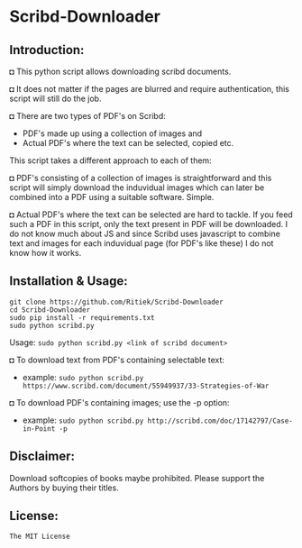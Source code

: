 # Scribd-Downloader

## Introduction:

◘ This python script allows downloading scribd documents.

◘ It does not matter if the pages are blurred and require authentication, this script will still do the job.

◘ There are two types of PDF's on Scribd:

- PDF's made up using a collection of images and
- Actual PDF's where the text can be selected, copied etc.

This script takes a different approach to each of them:

◘ PDF's consisting of a collection of images is straightforward and this script will simply download the induvidual images which can later be combined into a PDF using a suitable software. Simple.

◘ Actual PDF's where the text can be selected are hard to tackle. If you feed such a PDF in this script, only the text present in PDF will be downloaded. I do not know much about JS and since Scribd uses javascript to combine text and images for each induvidual page (for PDF's like these) I do not know how it works.

## Installation & Usage:

```
git clone https://github.com/Ritiek/Scribd-Downloader
cd Scribd-Downloader
sudo pip install -r requirements.txt
sudo python scribd.py
```

Usage: `sudo python scribd.py <link of scribd document>`

◘ To download text from PDF's containing selectable text:
- example: `sudo python scribd.py https://www.scribd.com/document/55949937/33-Strategies-of-War`

◘ To download PDF's containing images; use the -p option:
- example: `sudo python scribd.py http://scribd.com/doc/17142797/Case-in-Point -p`

## Disclaimer:

Download softcopies of books maybe prohibited. Please support the Authors by buying their titles.

## License:

`The MIT License`
